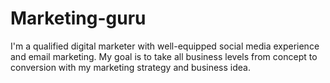 # Marketing-guru
I'm a qualified digital marketer with well-equipped social media experience and email marketing. My goal is to take all business levels from concept to conversion with my marketing strategy and business idea.
